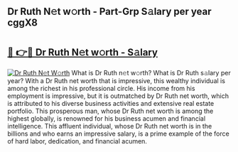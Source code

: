 ## Dr Ruth N𝚎t w𝚘rth - Part-Grp S𝚊lary per year cggX8

# <h2><a href="http://gc3aqp.nevu.top/?p=Dr+Ruth">🔗 👉🔴 Dr Ruth N𝚎t w𝚘rth - S𝚊lary</a></h2>

[![Dr Ruth N𝚎t W𝚘rth](https://i.imgur.com/Oavwk0R.jpeg)](http://gc3aqp.nevu.top/?p=Dr+Ruth)
What is Dr Ruth n𝚎t w𝚘rth? What is Dr Ruth s𝚊lary per year?
With a Dr Ruth net worth that is impressive, this wealthy individual is among the richest in his professional circle. His income from his employment is impressive, but it is outmatched by Dr Ruth net worth, which is attributed to his diverse business activities and extensive real estate portfolio. This prosperous man, whose Dr Ruth net worth is among the highest globally, is renowned for his business acumen and financial intelligence. This affluent individual, whose Dr Ruth net worth is in the billions and who earns an impressive salary, is a prime example of the force of hard labor, dedication, and financial acumen.
